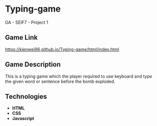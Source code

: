 # Typing-game

GA - SEIF7 - Project 1

## Game Link
https://kienwei96.github.io/Typing-game/html/index.html

## Game Description

This is a typing game which the player required to use keyboard and type the given word or sentence before the bomb exploded.

## Technologies

- **HTML**
- **CSS**
- **Javascript**
